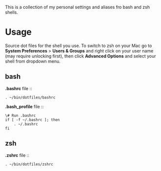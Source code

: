 This is a collection of my personal settings and aliases fro bash and zsh shells.

Usage
=====

Source dot files for the shell you use. To switch to zsh on your Mac go to **System Preferences** > **Users & Groups** and right click on your user name (may require unlocking first), then click **Advanced Options** and select your shell from dropdown menu. 

bash
----

**.bashrc** file ::

    . ~/bin/dotfiles/bashrc

**.bash_profile** file ::

    \# Run .bashrc
    if [ -f ~/.bashrc ]; then
        . ~/.bashrc
    fi

zsh
---

**.zshrc** file ::

    . ~/bin/dotfiles/zshrc